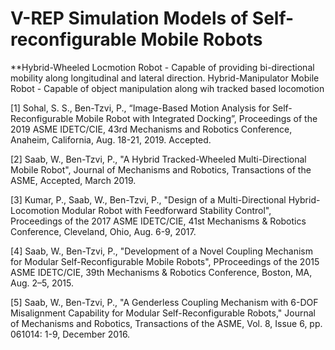 # V-REP Simulation Models of Self-reconfigurable Mobile Robots

**Hybrid-Wheeled Locmotion Robot - Capable of providing bi-directional mobility along longitudinal and lateral direction.
Hybrid-Manipulator Mobile Robot - Capable of object manipulation along wih tracked based locomotion



[1] Sohal, S. S., Ben-Tzvi, P., “Image-Based Motion Analysis for Self-Reconfigurable Mobile Robot with Integrated Docking”, Proceedings of the 2019 ASME IDETC/CIE, 43rd Mechanisms and Robotics Conference, Anaheim, California, Aug. 18-21, 2019. Accepted.

[2] Saab, W., Ben-Tzvi, P., "A Hybrid Tracked-Wheeled Multi-Directional Mobile Robot", Journal of Mechanisms and Robotics, Transactions of the ASME, Accepted, March 2019.

[3] Kumar, P., Saab, W., Ben-Tzvi, P., "Design of a Multi-Directional Hybrid-Locomotion Modular Robot with Feedforward Stability Control", Proceedings of the 2017 ASME IDETC/CIE, 41st Mechanisms & Robotics Conference, Cleveland, Ohio, Aug. 6-9, 2017.

[4] Saab, W., Ben-Tzvi, P., "Development of a Novel Coupling Mechanism for Modular Self-Reconfigurable Mobile Robots", PProceedings of the 2015 ASME IDETC/CIE, 39th Mechanisms & Robotics Conference, Boston, MA, Aug. 2–5, 2015.

[5] Saab, W., Ben-Tzvi, P., "A Genderless Coupling Mechanism with 6-DOF Misalignment Capability for Modular Self-Reconfigurable Robots," Journal of Mechanisms and Robotics, Transactions of the ASME, Vol. 8, Issue 6, pp. 061014: 1-9, December 2016.
